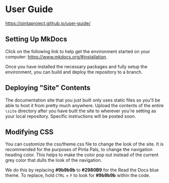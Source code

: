 # User Guide
https://pintaproject.github.io/user-guide/

## Setting Up MkDocs
Click on the following link to help get the environment started on your computer:
https://www.mkdocs.org/#installation.

Once you have installed the necessary packages and fully setup the environment, you can build and deploy the repository to a branch.

## Deploying "Site" Contents

The documentation site that you just built only uses static files so you'll be able to host it from pretty much anywhere. Upload the contents of the entire `\site` directory after you have built the site to wherever you're setting as your local repository. Specific instructions will be posted soon.

## Modifying CSS
You can customize the css/theme.css file to change the look of the site. It is recommended for the purposes of Pinta Pals, to change the navigation heading color. This helps to make the color pop out instead of the current grey color that dulls the look of the navigation.

We do this by replacing __#9b9b9b__ to __#2980B9__ for the Read the Docs blue theme.
To replace, hold `CTRL` + `F` to look for __#9b9b9b__ within the code.
